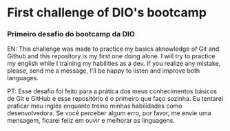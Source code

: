 
# First challenge of DIO's bootcamp
### Primeiro desafio do bootcamp da DIO


EN: This challenge was made to practice my basics aknowledge of Git and Github and this repository is my first one doing alone. I will try to practice my english while I training my habilities as a dev. If you realize any mistake, please, send me a message, I'll be happy to listen and improve both languages. 

PT: Esse desafio foi feito para a prática dos meus conhecimentos básicos de Git e GitHub e esse repositório é o primeiro que faço sozinha. Eu tentarei praticar meu inglês enquanto treino minhas habilidades como desenvolvedora. Se você perceber algum erro, por favor, me envie uma mensagem, ficarei feliz em ouvir e melhorar as linguagens. 
